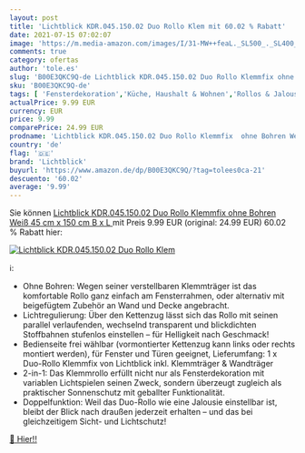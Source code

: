 ```yaml
---
layout: post
title: 'Lichtblick KDR.045.150.02 Duo Rollo Klem mit 60.02 % Rabatt'
date: 2021-07-15 07:02:07
image: 'https://m.media-amazon.com/images/I/31-MW++feaL._SL500_._SL400_.jpg'
comments: true
category: ofertas
author: 'tole.es'
slug: 'B00E3QKC9Q-de Lichtblick KDR.045.150.02 Duo Rollo Klemmfix ohne Bohren...'
sku: 'B00E3QKC9Q-de'
tags: [ 'Fensterdekoration','Küche, Haushalt & Wohnen','Rollos & Jalousien','Seitenzug- & Springrollos','Wohnaccessoires & Deko','lichtblick', ]
actualPrice: 9.99 EUR
currency: EUR
price: 9.99
comparePrice: 24.99 EUR
prodname: 'Lichtblick KDR.045.150.02 Duo Rollo Klemmfix  ohne Bohren Weiß  45 cm x 150 cm  B x L '
country: 'de'
flag: '🇩🇪'
brand: 'Lichtblick'
buyurl: 'https://www.amazon.de/dp/B00E3QKC9Q/?tag=tolees0ca-21'
descuento: '60.02'
average: '9.99'
---
```


Sie können [Lichtblick KDR.045.150.02 Duo Rollo Klemmfix  ohne Bohren Weiß  45 cm x 150 cm  B x L ](https://www.amazon.de/dp/B00E3QKC9Q/?tag=tolees0ca-21) mit Preis 9.99 EUR (original: 24.99 EUR) 60.02 % Rabatt hier:

[![Lichtblick KDR.045.150.02 Duo Rollo Klem](https://m.media-amazon.com/images/I/31-MW++feaL._SL500_._SL400_.jpg)](https://www.amazon.de/dp/B00E3QKC9Q/?tag=tolees0ca-21)

ℹ️:

- Ohne Bohren: Wegen seiner verstellbaren Klemmträger ist das komfortable Rollo ganz einfach am Fensterrahmen, oder alternativ mit beigefügtem Zubehör an Wand und Decke angebracht.
- Lichtregulierung: Über den Kettenzug lässt sich das Rollo mit seinen parallel verlaufenden, wechselnd transparent und blickdichten Stoffbahnen stufenlos einstellen – für Helligkeit nach Geschmack!
- Bedienseite frei wählbar (vormontierter Kettenzug kann links oder rechts montiert werden), für Fenster und Türen geeignet, Lieferumfang: 1 x Duo-Rollo Klemmfix von Lichtblick inkl. Klemmträger & Wandträger
- 2-in-1: Das Klemmrollo erfüllt nicht nur als Fensterdekoration mit variablen Lichtspielen seinen Zweck, sondern überzeugt zugleich als praktischer Sonnenschutz mit geballter Funktionalität.
- Doppelfunktion: Weil das Duo-Rollo wie eine Jalousie einstellbar ist, bleibt der Blick nach draußen jederzeit erhalten – und das bei gleichzeitigem Sicht- und Lichtschutz!

[🛒 Hier!!](https://www.amazon.de/dp/B00E3QKC9Q/?tag=tolees0ca-21)
